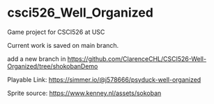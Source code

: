 # csci526_Well_Organized
Game project for CSCI526 at USC

Current work is saved on main branch.

add a new branch in https://github.com/ClarenceCHL/CSCI526-Well-Organized/tree/shokobanDemo


Playable Link: https://simmer.io/@j578666/psyduck-well-organized


Sprite source:  https://www.kenney.nl/assets/sokoban
